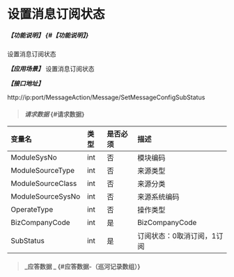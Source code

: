 # 设置消息订阅状态

##### _【功能说明】_ {#【功能说明】}

设置消息订阅状态

_**【应用场景】**_
设置消息订阅状态

_**【接口地址】**_

http://ip:port/MessageAction/Message/SetMessageConfigSubStatus

> #### _请求数据_ {#请求数据}

| 变量名 | 类型 | 是否必须 | 描述 |
| :--- | :--- | :--- | :--- |
| ModuleSysNo | int | 否 | 模块编码 |
| ModuleSourceType | int | 否 | 来源类型 |
| ModuleSourceClass | int | 否 | 来源分类 |
| ModuleSourceSysNo | int | 否 | 来源系统编码 |
| OperateType | int | 否 | 操作类型 |
| BizCompanyCode | int | 是 | BizCompanyCode |
| SubStatus | int | 是| 订阅状态：0取消订阅，1订阅 |

> #### _应答数据 _ {#应答数据-（巡河记录数组）}



